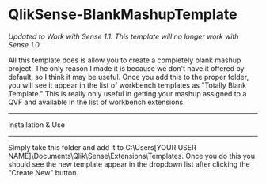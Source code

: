 QlikSense-BlankMashupTemplate
================
*Updated to Work with Sense 1.1.  This template will no longer work with Sense 1.0*

All this template does is allow you to create a completely blank mashup project.  The only reason I made it is because we don't have it offered by default, so I think it may be useful.  Once you add this to the proper folder, you will see it appear in the list of workbench templates as "Totally Blank Template."  This is really only useful in getting your mashup assigned to a QVF and available in the list of workbench extensions.

*********************************
Installation & Use
*********************************
Simply take this folder and add it to C:\Users\[YOUR USER NAME]\Documents\Qlik\Sense\Extensions\Templates.
Once you do this you should see the new template appear in the dropdown list after clicking the "Create New" button.